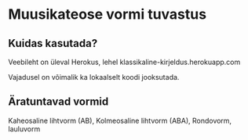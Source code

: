 # Muusikateose vormi tuvastus

## Kuidas kasutada?

Veebileht on üleval Herokus, lehel klassikaline-kirjeldus.herokuapp.com

Vajadusel on võimalik ka lokaalselt koodi jooksutada.


## Äratuntavad vormid
Kaheosaline lihtvorm (AB),
Kolmeosaline lihtvorm (ABA),
Rondovorm,
lauluvorm